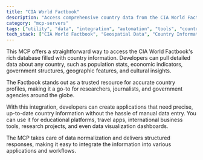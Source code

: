 ```yaml
---
title: "CIA World Factbook"
description: "Access comprehensive country data from the CIA World Factbook including demographics, economy, government, and geography."
category: "mcp-servers"
tags: ["utility", "data", "integration", "automation", "tools", "country profiles", "research", "travel", "business"]
tech_stack: ["CIA World Factbook", "Geospatial Data", "Country Information", "International Data", "Government Databases", "API"]
---
```


This MCP offers a straightforward way to access the CIA World Factbook's rich database filled with country information. Developers can pull detailed data about any country, such as population stats, economic indicators, government structures, geographic features, and cultural insights.

The Factbook stands out as a trusted resource for accurate country profiles, making it a go-to for researchers, journalists, and government agencies around the globe.

With this integration, developers can create applications that need precise, up-to-date country information without the hassle of manual data entry. You can use it for educational platforms, travel apps, international business tools, research projects, and even data visualization dashboards.

The MCP takes care of data normalization and delivers structured responses, making it easy to integrate the information into various applications and workflows.
